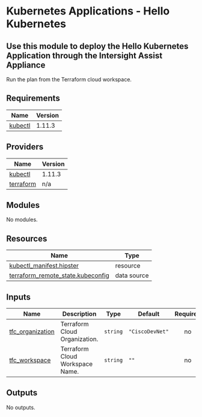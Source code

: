 # Kubernetes Applications - Hello Kubernetes

## Use this module to deploy the Hello Kubernetes Application through the Intersight Assist Appliance

Run the plan from the Terraform cloud workspace.

<!-- BEGINNING OF PRE-COMMIT-TERRAFORM DOCS HOOK -->
## Requirements

| Name | Version |
|------|---------|
| <a name="requirement_kubectl"></a> [kubectl](#requirement\_kubectl) | 1.11.3 |

## Providers

| Name | Version |
|------|---------|
| <a name="provider_kubectl"></a> [kubectl](#provider\_kubectl) | 1.11.3 |
| <a name="provider_terraform"></a> [terraform](#provider\_terraform) | n/a |

## Modules

No modules.

## Resources

| Name | Type |
|------|------|
| [kubectl_manifest.hipster](https://registry.terraform.io/providers/gavinbunney/kubectl/1.11.3/docs/resources/manifest) | resource |
| [terraform_remote_state.kubeconfig](https://registry.terraform.io/providers/hashicorp/terraform/latest/docs/data-sources/remote_state) | data source |

## Inputs

| Name | Description | Type | Default | Required |
|------|-------------|------|---------|:--------:|
| <a name="input_tfc_organization"></a> [tfc\_organization](#input\_tfc\_organization) | Terraform Cloud Organization. | `string` | `"CiscoDevNet"` | no |
| <a name="input_tfc_workspace"></a> [tfc\_workspace](#input\_tfc\_workspace) | Terraform Cloud Workspace Name. | `string` | `""` | no |

## Outputs

No outputs.
<!-- END OF PRE-COMMIT-TERRAFORM DOCS HOOK -->

